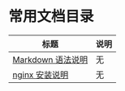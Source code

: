 # 常用文档目录
|    标题          |         说明    |
| ----    |    -----    |
|[Markdown 语法说明](http://wowubuntu.com/markdown/)    |    无   |
|[nginx 安装说明](nginx.md)       |      无     |